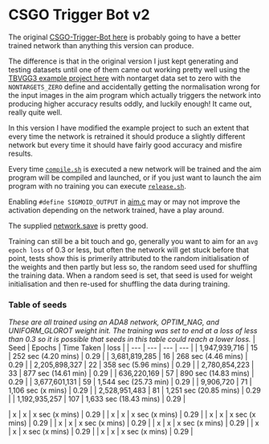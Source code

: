 # CSGO Trigger Bot v2

The original [CSGO-Trigger-Bot here](https://github.com/jcwml/CSGO-Trigger-Bot) is probably going to have a better trained network than anything this version can produce.

The difference is that in the original version I just kept generating and testing datasets until one of them came out working pretty well using the [TBVGG3 example project here](https://github.com/TFCNN/TFCNNv3) with nontarget data set to zero with the `NONTARGETS_ZERO` define and accidentally getting the normalisation wrong for the input images in the aim program which actually triggers the network into producing higher accuracy results oddly, and luckily enough! It came out, really quite well.

In this version I have modified the example project to such an extent that every time the network is retrained it should produce a slightly different network but every time it should have fairly good accuracy and misfire results.

Every time [`compile.sh`](compile.sh) is executed a new network will be trained and the aim program will be compiled and launched, or if you just want to launch the aim program with no training you can execute [`release.sh`](release.sh).

Enabling `#define SIGMOID_OUTPUT` in [aim.c](aim.c) may or may not improve the activation depending on the network trained, have a play around.

The supplied [network.save](network.save) is pretty good.

Training can still be a bit touch and go, generally you want to aim for an `avg epoch loss` of 0.3 or less, but often the network will get stuck before that point, tests show this is primerily attributed to the random initialisation of the weights and then partly but less so, the random seed used for shuffling the training data. When a random seed is set, that seed is used for weight initialisation and then re-used for shuffling the data during training.

### Table of seeds
_These are all trained using an ADA8 network, OPTIM_NAG, and UNIFORM_GLOROT weight init. The training was set to end at a loss of less than 0.3 so it is possible that seeds in this table could reach a lower loss._
| Seed  | Epochs | Time Taken | loss |
| --- | --- | --- | --- |
| 1,947,939,716 | 15 | 252 sec (4.20 mins) | 0.29 |
| 3,681,819,285 | 16 | 268 sec (4.46 mins) | 0.29 |
| 2,205,898,327 | 22 | 358 sec (5.96 mins) | 0.29 |
| 2,780,854,223 | 33 | 877 sec (14.61 min)  | 0.29 |
| 636,220,169 | 57 | 890 sec (14.83 mins) | 0.29 |
| 3,677,601,131 | 59 | 1,544 sec (25.73 min) | 0.29 |
| 9,906,720 | 71 | 1,106 sec (x mins) | 0.29 |
| 2,528,951,483 | 81 | 1,251 sec (20.85 mins) | 0.29 |
| 1,192,935,257 | 107 | 1,633 sec (18.43 mins) | 0.29 |



| x | x | x sec (x mins) | 0.29 |
| x | x | x sec (x mins) | 0.29 |
| x | x | x sec (x mins) | 0.29 |
| x | x | x sec (x mins) | 0.29 |
| x | x | x sec (x mins) | 0.29 |
| x | x | x sec (x mins) | 0.29 |
| x | x | x sec (x mins) | 0.29 |

